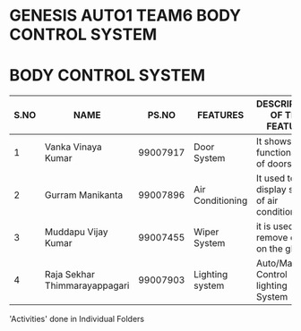 # GENESIS AUTO1 TEAM6 BODY CONTROL SYSTEM
# BODY CONTROL SYSTEM
S.NO|NAME|PS.NO|FEATURES|DESCRIPTION OF THE FEATURE
|-|-|-|-|-|
1|Vanka Vinaya Kumar| 99007917| Door System |It shows the functionality of doors|
2|Gurram Manikanta| 99007896|Air Conditioning | It used to display status of air conditioning|
3|Muddapu Vijay Kumar| 99007455| Wiper System |it is used to remove dust on the glass|
4|Raja Sekhar Thimmarayappagari| 99007903| Lighting system|  Auto/Manual Control lighting System |

'Activities' done in Individual Folders
